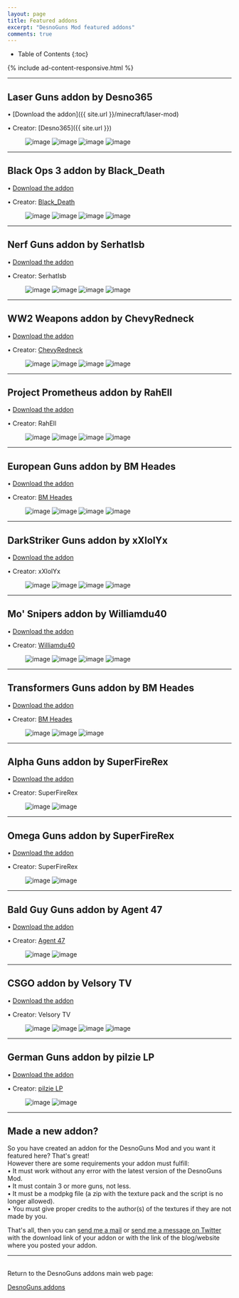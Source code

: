```yaml
---
layout: page
title: Featured addons
excerpt: "DesnoGuns Mod featured addons"
comments: true
---
```


* Table of Contents
{:toc}

{% include ad-content-responsive.html %}

---

## Laser Guns addon by Desno365

• [Download the addon]({{ site.url }}/minecraft/laser-mod)

• Creator: [Desno365]({{ site.url }})

<figure class="half">
	<img src="{{ site.url }}/minecraft/laser-mod/images/laser-bazooka.jpeg" alt="image">
	<img src="{{ site.url }}/minecraft/laser-mod/images/laser-gun.jpeg" alt="image">
	<img src="{{ site.url }}/minecraft/laser-mod/images/laser-rail-gun.jpeg" alt="image">
	<img src="{{ site.url }}/minecraft/laser-mod/images/laser-guns-creative.jpeg" alt="image">
</figure>

---

## Black Ops 3 addon by Black_Death

• [Download the addon](http://www.minecraftforum.net/forums/minecraft-pocket-edition/mcpe-mods-tools/2625220-addon-black-ops-3-desnoguns-addon-bo3-guns-in)

• Creator: [Black_Death](https://twitter.com/Black_DeathPE)

<figure class="half">
	<img src="http://i.imgur.com/yg7UjWZ.png" alt="image">
	<img src="http://i.imgur.com/3RwDy3o.png" alt="image">
	<img src="http://i.imgur.com/cTsRoEk.png" alt="image">
	<img src="http://i.imgur.com/N4yUFw4.png" alt="image">
</figure>

---

## Nerf Guns addon by SerhatIsb

• [Download the addon](https://www.dropbox.com/s/8h55kp8alab0hbe/Nerf%20Addon%201.1%20Initial%20Release.modpkg?dl=1)

• Creator: SerhatIsb

<figure class="half">
	<img src="http://i.imgur.com/3Vds4cX.png" alt="image">
	<img src="http://i.imgur.com/a1j1jVy.png" alt="image">
	<img src="http://i.imgur.com/XoZKomw.png" alt="image">
	<img src="http://i.imgur.com/ztKPoAO.jpg" alt="image">
</figure>

---

## WW2 Weapons addon by ChevyRedneck

• [Download the addon](http://www.mediafire.com/download/kf89ajozxj1wrfh/WW2+Weapons+Addon+v.1.5+by+ChevyRedneck.modpkg)

• Creator: [ChevyRedneck](https://twitter.com/ChevyRedneck554)

<figure class="half">
	<img src="http://i.imgur.com/wnIAmSz.png" alt="image">
	<img src="http://i.imgur.com/hnef5KT.jpg" alt="image">
	<img src="http://i.imgur.com/GGKivYL.jpg" alt="image">
	<img src="http://i.imgur.com/803FyRx.jpg" alt="image">
</figure>

---

## Project Prometheus addon by RahEll

• [Download the addon](https://www.dropbox.com/s/4ewym5jxmmcosr1/Project%20Prometheus.modpkg?dl=0)

• Creator: RahEll

<figure class="half">
	<img src="http://i.imgur.com/D6wSHPH.png" alt="image">
	<img src="http://i.imgur.com/cfv1wsL.png" alt="image">
	<img src="http://i.imgur.com/vbXVTdE.png" alt="image">
	<img src="http://i.imgur.com/VNNa2uu.png" alt="image">
</figure>

---

## European Guns addon by BM Heades

• [Download the addon](http://bm-inc.weebly.com/mods/european_guns_addon)

• Creator: [BM Heades](https://twitter.com/bmheades)

<figure class="half">
	<img src="http://i.imgur.com/G9uGAeO.png" alt="image">
	<img src="http://i.imgur.com/QZmUMRx.png" alt="image">
	<img src="http://i.imgur.com/a1CaNaT.png" alt="image">
	<img src="http://i.imgur.com/fVUzIap.png" alt="image">
</figure>

---

## DarkStriker Guns addon by xXlolYx

• [Download the addon](http://www.mediafire.com/file/9e7dm69uemc5eu2/DarkStrikersGuns+Addon+By+xXlolYx+Ver+2.modpkg)

• Creator: xXlolYx

<figure class="half">
	<img src="http://i.imgur.com/IMeTkYO.png" alt="image">
	<img src="http://i.imgur.com/HNnTQoJ.png" alt="image">
	<img src="http://i.imgur.com/46dsH2B.png" alt="image">
	<img src="http://i.imgur.com/KklfFyF.png" alt="image">
</figure>

---

## Mo' Snipers addon by Williamdu40

• [Download the addon](http://www.mediafire.com/download/tt5f585e709v6at/Mo%27+Snipers+add-on.modpkg)

• Creator: [Williamdu40](https://twitter.com/Williamdu40)

<figure class="half">
	<img src="http://i.imgur.com/cR94Vmg.jpg" alt="image">
	<img src="http://i.imgur.com/hPQAcwH.jpg" alt="image">
	<img src="http://i.imgur.com/DLOWGqn.jpg" alt="image">
	<img src="http://i.imgur.com/8Wh2idr.jpg" alt="image">
</figure>

---

## Transformers Guns addon by BM Heades

• [Download the addon](http://bm-inc.weebly.com/mods/transformers_guns_addon)

• Creator: [BM Heades](https://twitter.com/bmheades)

<figure class="half">
	<img src="http://i.imgur.com/ekA7kH1.jpg" alt="image">
	<img src="http://i.imgur.com/CaahBym.jpg" alt="image">
	<img src="http://i.imgur.com/7XdDsur.jpg" alt="image">
</figure>

---

## Alpha Guns addon by SuperFireRex

• [Download the addon](http://www.mediafire.com/?zywxmtnb6zc0hk5)

• Creator: SuperFireRex

<figure class="half">
	<img src="http://i.imgur.com/aEjC8Wr.png" alt="image">
	<img src="http://i.imgur.com/4bFktrW.png" alt="image">
</figure>

---

## Omega Guns addon by SuperFireRex

• [Download the addon](http://www.mediafire.com/?bq9vy826x04vg2l)

• Creator: SuperFireRex

<figure class="half">
	<img src="http://i.imgur.com/ntZ8erh.png" alt="image">
	<img src="http://i.imgur.com/z0VpDQs.png" alt="image">
</figure>

---

## Bald Guy Guns addon by Agent 47

• [Download the addon](http://www.mediafire.com/download/qm8z1str843miy4/Modern+guns+v1.0.modpkg)

• Creator: [Agent 47](https://twitter.com/IvanAnd80979934)

<figure class="half">
	<img src="http://i.imgur.com/ZUMQEP5.jpg" alt="image">
	<img src="http://i.imgur.com/x3VWCBF.jpg" alt="image">
</figure>

---

## CSGO addon by Velsory TV

• [Download the addon](https://www.dropbox.com/s/vcptd4f9gy0tobk/CSGO_Addon_0.0.1.modpkg?dl=1)

• Creator: Velsory TV

<figure class="half">
	<img src="http://i.imgur.com/XIp1A7g.png" alt="image">
	<img src="http://i.imgur.com/VSfi8Y9.png" alt="image">
	<img src="http://i.imgur.com/WqqdiFY.png" alt="image">
	<img src="http://i.imgur.com/treWDcj.png" alt="image">
</figure>

---

## German Guns addon by pilzie LP

• [Download the addon](http://mcpeuniverse.com/mods/germanguns-addon-for-desnoguns/)

• Creator: [pilzie LP](https://twitter.com/pilzieLP)

<figure class="half">
	<img src="http://i.imgur.com/LJivqfF.png" alt="image">
	<img src="http://i.imgur.com/DRSXxem.jpg" alt="image">
</figure>

---

## Made a new addon?

So you have created an addon for the DesnoGuns Mod and you want it featured here? That's great!<br>
However there are some requirements your addon must fulfill:<br>
• It must work without any error with the latest version of the DesnoGuns Mod.<br>
• It must contain 3 or more guns, not less.<br>
• It must be a modpkg file (a zip with the texture pack and the script is no longer allowed).<br>
• You must give proper credits to the author(s) of the textures if they are not made by you.

That's all, then you can <a href="mailto:{{ site.owner.email }}" title="Send a mail to {{ site.owner.name}}" target="_blank">send me a mail</a> or [send me a message on Twitter](https://twitter.com/desno365) with the download link of your addon or with the link of the blog/website where you posted your addon.

---

<br>Return to the DesnoGuns addons main web page:

<div markdown="0"><a href="{{ site.url }}/minecraft/desnoguns-mod/addons" class="btn">DesnoGuns addons</a></div>
